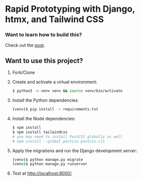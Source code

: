 # Rapid Prototyping with Django, htmx, and Tailwind CSS

### Want to learn how to build this?

Check out the [post](https://testdriven.io/blog/django-htmx-tailwind/).

## Want to use this project?

1. Fork/Clone

1. Create and activate a virtual environment:

    ```sh
    $ python3 -m venv venv && source venv/bin/activate
    ```

1. Install the Python dependencies:

    ```sh
    (venv)$ pip install -r requirements.txt
    ```

1. Install the Node dependencies:

    ```sh
    $ npm install
    $ npm install tailwindcss
    # you may need to install PostCSS globally as well
    # npm install --global postcss postcss-cli
    ```

1. Apply the migrations and run the Django development server:

    ```sh
    (venv)$ python manage.py migrate
    (venv)$ python manage.py runserver
    ```

1. Test at [http://localhost:8000/](http://localhost:8000/)
